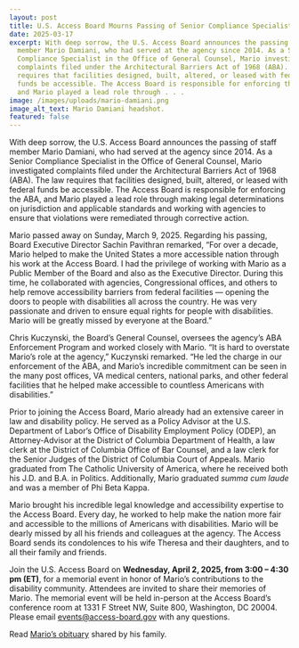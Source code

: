 ```yaml
---
layout: post
title: U.S. Access Board Mourns Passing of Senior Compliance Specialist Mario Damiani
date: 2025-03-17
excerpt: With deep sorrow, the U.S. Access Board announces the passing of staff
  member Mario Damiani, who had served at the agency since 2014. As a Senior
  Compliance Specialist in the Office of General Counsel, Mario investigated
  complaints filed under the Architectural Barriers Act of 1968 (ABA). The law
  requires that facilities designed, built, altered, or leased with federal
  funds be accessible. The Access Board is responsible for enforcing the ABA,
  and Mario played a lead role through . . .
image: /images/uploads/mario-damiani.png
image_alt_text: Mario Damiani headshot.
featured: false
---
```

With deep sorrow, the U.S. Access Board announces the passing of staff member Mario Damiani, who had served at the agency since 2014. As a Senior Compliance Specialist in the Office of General Counsel, Mario investigated complaints filed under the Architectural Barriers Act of 1968 (ABA). The law requires that facilities designed, built, altered, or leased with federal funds be accessible. The Access Board is responsible for enforcing the ABA, and Mario played a lead role through making legal determinations on jurisdiction and applicable standards and working with agencies to ensure that violations were remediated through corrective action.

Mario passed away on Sunday, March 9, 2025. Regarding his passing, Board Executive Director Sachin Pavithran remarked, “For over a decade, Mario helped to make the United States a more accessible nation through his work at the Access Board. I had the privilege of working with Mario as a Public Member of the Board and also as the Executive Director. During this time, he collaborated with agencies, Congressional offices, and others to help remove accessibility barriers from federal facilities — opening the doors to people with disabilities all across the country. He was very passionate and driven to ensure equal rights for people with disabilities. Mario will be greatly missed by everyone at the Board.”

Chris Kuczynski, the Board’s General Counsel, oversees the agency’s ABA Enforcement Program and worked closely with Mario. “It is hard to overstate Mario’s role at the agency,” Kuczynski remarked. “He led the charge in our enforcement of the ABA, and Mario’s incredible commitment can be seen in the many post offices, VA medical centers, national parks, and other federal facilities that he helped make accessible to countless Americans with disabilities.”

Prior to joining the Access Board, Mario already had an extensive career in law and disability policy. He served as a Policy Advisor at the U.S. Department of Labor’s Office of Disability Employment Policy (ODEP), an Attorney-Advisor at the District of Columbia Department of Health, a law clerk at the District of Columbia Office of Bar Counsel, and a law clerk for the Senior Judges of the District of Columbia Court of Appeals. Mario graduated from The Catholic University of America, where he received both his J.D. and B.A. in Politics. Additionally, Mario graduated *summa cum laude* and was a member of Phi Beta Kappa.

Mario brought his incredible legal knowledge and accessibility expertise to the Access Board. Every day, he worked to help make the nation more fair and accessible to the millions of Americans with disabilities. Mario will be dearly missed by all his friends and colleagues at the agency. The Access Board sends its condolences to his wife Theresa and their daughters, and to all their family and friends.

Join the U.S. Access Board on **Wednesday, April 2, 2025, from 3:00 – 4:30 pm (ET)**, for a memorial event in honor of Mario’s contributions to the disability community. Attendees are invited to share their memories of Mario. The memorial event will be held in-person at the Access Board’s conference room at 1331 F Street NW, Suite 800, Washington, DC 20004. Please email [events@access-board.gov](mailto:events@access-board.gov) with any questions.

Read [Mario’s obituary](https://www.pumphreyfuneralhome.com/obituaries/Mario-B-Damiani?obId=38845037) shared by his family.
